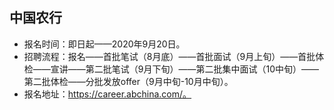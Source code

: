 ## 中国农行
- 报名时间：即日起——2020年9月20日。
- 招聘流程：报名——首批笔试（8月底）——首批面试（9月上旬）——首批体检——宣讲——第二批笔试（9月下旬）——第二批集中面试（10中旬）——第二批体检——分批发放offer（9月中旬-10月中旬）。
- 报名地址：https://career.abchina.com/。
